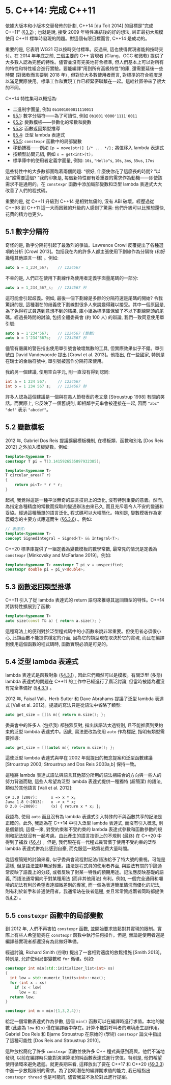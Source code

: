 # 5. C++14: 完成 C++11

依據大版本和小版本交替發佈的計劃, C++14 [du Toit 2014] 的目標是“完成 C++11” ([§3.2](03.md#32-組織)) ; 也就是說, 接受 2009 年特性凍結後的好的想法, 糾正最初大規模使用 C++11 標準時發現的問題。對這個有限目標而言, C++14 是成功的。

重要的是, 它表明 WG21 可以按時交付標準。反過來, 這也使得實現者能夠按時交付。在 2014 年年底之前, 三個主要的 C++ 實現者 (Clang、GCC 和微軟) 提供了大多數人認為完整的特性。儘管並沒有完美地符合標準, 但人們基本上可以對所有的特性和特性組合進行實驗。要能編譯“用到所有高級特性”的庫, 還需要延後一些時間 (對微軟而言要到 2018 年) , 但對於大多數使用者而言, 對標準的符合程度足以滿足實際使用。標準工作和實現工作已經緊密聯繫在一起。這給社區帶來了很大的不同。

C++14 特性集可以概括為: 

- 二進制字面量, 例如 `0b1001000011110011`
- [§5.1](#51-數字分隔符): 數字分隔符——為了可讀性, 例如 `0b1001'0000'1111'0011`
- [§5.2](#52-變數模板): 變數模板——參數化的常數和變數
- [§5.3](#53-函數返回類型推導): 函數返回類型推導
- [§5.4](#54-泛型-lambda-表達式): 泛型 lambda 表達式
- [§5.5](#55-constexpr-函數中的局部變數): `constexpr` 函數中的局部變數
- 移動捕獲——例如 `[p = move(ptr)] {/* ... */};` 將值移入 lambda 表達式
- 按類型訪問元組, 例如 `x = get<int>(t);`
- 標準庫中的使用者定義字面量, 例如: `10i`, `"Hello"s`, `10s`, `3ms`, `55us`, `17ns`

這些特性中的大多數都面臨着兩個問題: “很好, 什麼使你花了這麼長的時間? ”以及“誰需要這個? ”我的印象是, 每個新特性都有着重要的需求作為動機——即使該需求不是通用的。在 `constexpr` 函數中添加局部變數和泛型 lambda 表達式大大改善了人們的程式碼。

重要的是, 從 C++11 升級到 C++14 是相對無痛的, 沒有 ABI 破壞。經歷過從 C++98 到 C++11 這一大而困難的升級的人感到了驚喜: 他們升級可以比預想還快, 花費的精力也更少。

## 5.1 數字分隔符

奇怪的是, 數字分隔符引起了最激烈的爭論。Lawrence Crowl 反覆提出了各種選項的分析 [Crowl 2013]。包括我在內的許多人都主張使用下劃線作為分隔符 (和好幾種其他語言一樣) 。例如: 

```cpp
auto a = 1_234_567;    // 1234567
```

不幸的是, 人們正在使用下劃線作為使用者定義字面量尾碼的一部分: 

```cpp
auto a = 1_234_567_s;  // 1234567 秒
```

這可能會引起歧義。例如, 最後一個下劃線是多餘的分隔符還是尾碼的開始? 令我驚訝的是, 這種潛在的歧義使下劃線對很多人來說變得難以接受。其中一個原因是, 為了免得程式員遇到意想不到的結果, 庫小組為標準庫保留了不以下劃線開頭的尾碼。經過長時間的討論, 包括全體委員會 (約 100 人) 的辯論, 我們一致同意使用單引號: 

```cpp
auto a = 1'234'567;    // 1234567 (整數) 
auto b = 1'234'567s;   // 1234567 秒
```

儘管有嚴厲的警告指出使用單引號會破壞無數的工具, 但實際效果似乎不錯。單引號由 David Vandevoorde 提出 [Crowl et al. 2013]。他指出, 在一些國家, 特別是在瑞士的金融符號中, 單引號被當作分隔符來使用。

我的另一個建議, 使用空白字元, 則一直沒有得到認同: 

```cpp
int a = 1 234 567;     // 1234567
int b = 1 234 567 s;   // 1234567 秒
```

許多人認為這個建議是一個與在愚人節發表的老文章 [Stroustrup 1998] 有關的笑話。而實際上, 它反映了一個舊規則, 即相鄰字元串會被連接在一起, 因而 `"abc" "def"` 表示 `"abcdef"`。

## 5.2 變數模板

2012 年, Gabriel Dos Reis 提議擴展模板機制, 在模板類、函數和別名 [Dos Reis 2012] 之外加入模板變數。例如: 

```cpp
template<typename T>
constexpr T pi = T(3.1415926535897932385);

template<typename T>
T circular_area(T r)
{
    return pi<T> * r * r;
}
```

起初, 我覺得這是一種平淡無奇的語言技術上的泛化, 沒有特別重要的意義。然而, 為指定各種精度的常數而採取的變通辦法由來已久, 而且充斥着令人不安的變通和妥協。經過這種簡單的語言泛化, 程式碼可以大幅簡化。特別是, 變數模板作為定義概念的主要方式應運而生 ([§6.3.6](06.md#636-改進)) 。例如: 

```cpp
// 表達式: 
template<typename T>
concept SignedIntegral = Signed<T> && Integral<T>;
```

C++20 標準庫提供了一組定義為變數模板的數學常數, 最常見的情況是定義為 `constexpr` [Minkovsky and McFarlane 2019]。例如: 

```cpp
template<typename T> constexpr T pi_v = unspecified;
constexpr double pi = pi_v<double>;
```

## 5.3 函數返回類型推導

C++11 引入了從 lambda 表達式的 return 語句來推導其返回類型的特性。C++14 將該特性擴展到了函數: 

```cpp
template<typename T>
auto size(const T& a) { return a.size(); }
```

這種寫法上的便利對於泛型程式碼中的小函數來說非常重要。但使用者必須很小心, 此類函數不能提供穩定的介面, 因為它的類型現在取決於它的實現, 而且在編譯到使用這個函數的程式碼時, 函數實現必須是可見的。

## 5.4 泛型 lambda 表達式

lambda 表達式是函數對象 ([§4.3.1](04.md#431-lambda-表達式)) , 因此它們顯然可以是模板。有關泛型 (多態) lambda 表達式的問題在 C++11 的工作中已經進行了廣泛討論, 但當時被認為還沒有完全準備好 ([§4.3.1](04.md#431-lambda-表達式)) 。

2012 年, Faisal Vali、Herb Sutter 和 Dave Abrahams 提議了泛型 lambda 表達式 [Vali et al. 2012]。提議的寫法只是從語法中省略了類型: 

```cpp
auto get_size = [](& m){ return m.size(); };
```

委員會中的許多人 (包括我) 都強烈反對, 指出該語法太過特別, 且不能推廣到受約束的泛型 lambda 表達式中。因此, 寫法更改為使用 `auto` 作為標記, 指明有類型需要推導: 

```cpp
auto get_size = [](auto& m){ return m.size(); };
```

這使泛型 lambda 表達式與早在 2002 年就提出的概念提案和泛型函數建議 [Stroustrup 2003; Stroustrup and Dos Reis 2003a,b] 保持一致。

這種將 lambda 表達式語法與語言其他部分所用的語法相結合的方向與一些人的努力背道而馳, 這些人希望為泛型 lambda 表達式提供一種獨特 (超簡潔) 的語法, 類似於其他語言 [Vali et al. 2012]: 

```
C# 3.0 (2007):      x => x * x;
Java 1.8 (~2013):   x -> x * x;
D 2.0 (~2009):      (x) { return x * x; };
```

我認為, 使用 `auto` 而且沒有為 lambda 表達式引入特殊的不與函數共享的記法是正確的。此外, 我認為在 C++14 中引入泛型 lambda 表達式, 而沒有引入概念, 則是個錯誤; 這樣一來, 對受約束和不受約束的 lambda 表達式參數和函數參數的規則和記法就沒有一起考慮。由此產生的語言技術上的不規則 (最終) 在 C++20 中得到了補救 ([§6.4](06.md#64-c20-概念)) 。但是, 我們現在有一代程式員習慣于使用不受約束的泛型 lambda 表達式併為此感到自豪, 而克服這一點將花費大量時間。

從這裡簡短的討論來看, 似乎委員會流程對記法/語法給予了特大號的重視。可能是這樣, 但是語法並非無足輕重。語法是程式員的使用者界面, 與語法有關的爭論通常反映了語義上的分歧, 或者反映了對某一特性的預期用途。記法應反映基礎的語義, 而語法通常偏向于對某種用法 (而非其他用法) 有利。例如, 一個完全通用和囉嗦的記法有利於希望表達細微差別的專家, 而一個為表達簡單情況而優化的記法, 則有利於新手和普通使用者。我通常站在後者這邊, 並且常常贊成兩者同時都提供 ([§4.2](04.md#42-c11簡化使用)) 。

## 5.5 `constexpr` 函數中的局部變數

到 2012 年, 人們不再害怕 `constexpr` 函數, 並開始要求放鬆對其實現的限制。實際上有些人希望能夠在 `constexpr` 函數中執行任何操作。但是, 無論是使用者還是編譯器實現者都還沒有為此做好準備。

經過討論, Richard Smith (谷歌) 提出了一套相對適度的放鬆措施 [Smith 2013]。特別是, 允許使用局部變數和 `for` 循環。例如: 

```cpp
constexpr int min(std::initializer_list<int> xs)
{
  int low = std::numeric_limits<int>::max();
  for (int x : xs)
    if (x < low)
      low = x;
  return low;
}

constexpr int m = min({1,3,2,4});
```

給定一個常數表達式作為參數, 這個 `min()` 函數可以在編譯時進行求值。本地的變數 (此處為 `low` 和 `x`) 僅在編譯器中存在。計算不能對呼叫者的環境產生副作用。Gabriel Dos Reis 和 Bjarne Stroustrup 在原始的 (學術) `constexpr` 論文中指出了這種可能性 [Dos Reis and Stroustrup 2010]。

這种放松簡化了許多 `constexpr` 函數並使許多 C++ 程式員感到高興。他們不滿地發現, 以前在編譯時只能對演演算法的純函數表達式進行求值。特別是, 他們希望使用循環來避免遞迴。就更長期來看, 這釋放出了要在 C++17 和 C++20 ([§9.3.3](09.md#933-編譯期計算支援)) 中進一步放鬆限制的需求。為了說明潛在的編譯期求值的能力, 我已經指出 `constexpr thread` 也是可能的, 儘管我並不急於對此進行提案。

